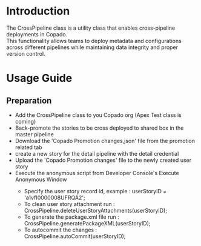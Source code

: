<h1>Introduction </h1>
The CrossPipeline class is a utility class that enables cross-pipeline deployments in Copado. <br/>
This functionality allows teams to deploy metadata and configurations across different pipelines while maintaining data integrity and proper version control.

<h1>Usage Guide </h1> 

<h2>Preparation </h2> 
<ul>
  <li>Add the CrossPipeline class to you Copado org (Apex Test class is coming)</li>
  <li>Back-promote the stories to be cross deployed to shared box in the master pipeline</li>
  <li>Download the 'Copado Promotion changes,json' file from the promotion related tab</li>
  <li>create a new story for the detail pipeline with the detail credential</li>
  <li>Upload the 'Copado Promotion changes' file to the newly created user story</li>
  <li>Execute the anonymous script from Developer Console's Execute Anonymous Window</li>
  <ul>
    <li>Specify the user story record id, example :  userStoryID = 'a1vfI0000008UFRQA2';</li>
    <li>To clean user story attachment run : CrossPipeline.deleteUserStoryAttachments(userStoryID); </li>
    <li>To generate the package.xml file run : CrossPipeline.generatePackageXML(userStoryID); </li>
    <li>To autocommit the changes : CrossPipeline.autoCommit(userStoryID); </li>
  </ul>
</ul>
